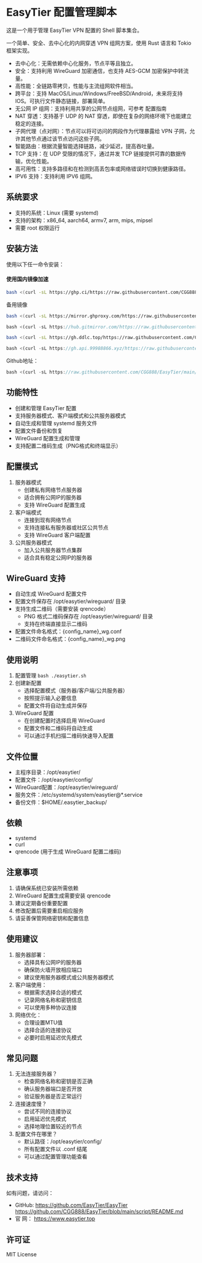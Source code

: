 # EasyTier 配置管理脚本

这是一个用于管理 EasyTier VPN 配置的 Shell 脚本集合。

一个简单、安全、去中心化的内网穿透 VPN 组网方案，使用 Rust 语言和 Tokio 框架实现。

* 去中心化：无需依赖中心化服务，节点平等且独立。
* 安全：支持利用 WireGuard 加密通信，也支持 AES-GCM 加密保护中转流量。
* 高性能：全链路零拷贝，性能与主流组网软件相当。
* 跨平台：支持 MacOS/Linux/Windows/FreeBSD/Android，未来将支持 IOS。可执行文件静态链接，部署简单。
* 无公网 IP 组网：支持利用共享的公网节点组网，可参考 配置指南
* NAT 穿透：支持基于 UDP 的 NAT 穿透，即使在复杂的网络环境下也能建立稳定的连接。
* 子网代理（点对网）：节点可以将可访问的网段作为代理暴露给 VPN 子网，允许其他节点通过该节点访问这些子网。
* 智能路由：根据流量智能选择链路，减少延迟，提高吞吐量。
* TCP 支持：在 UDP 受限的情况下，通过并发 TCP 链接提供可靠的数据传输，优化性能。
* 高可用性：支持多路径和在检测到高丢包率或网络错误时切换到健康路径。
* IPV6 支持：支持利用 IPV6 组网。

## 系统要求

* 支持的系统：Linux (需要 systemd)
* 支持的架构：x86_64, aarch64, armv7, arm, mips, mipsel
* 需要 root 权限运行

## 安装方法

使用以下任一命令安装：

#### 使用国内镜像加速

```bash
bash <(curl -sL https://ghp.ci/https://raw.githubusercontent.com/CGG888/EasyTier/main/script/easytier.sh)
```


备用镜像

```bash
bash <(curl -sL https://mirror.ghproxy.com/https://raw.githubusercontent.com/CGG888/EasyTier/main/script/easytier.sh)
```


```javascript
bash <(curl -sL https://hub.gitmirror.com/https://raw.githubusercontent.com/CGG888/EasyTier/main/script/easytier.sh)
```


```bash
bash <(curl -sL https://gh.ddlc.top/https://raw.githubusercontent.com/CGG888/EasyTier/main/script/easytier.sh)
```


```javascript
bash <(curl -sL https://gh.api.99988866.xyz/https://raw.githubusercontent.com/CGG888/EasyTier/main/script/easytier.sh)
```


Github地址：


```javascript
bash <(curl -sL https://raw.githubusercontent.com/CGG888/EasyTier/main/script/easytier.sh)
```


## 功能特性

* 创建和管理 EasyTier 配置
* 支持服务器模式、客户端模式和公共服务器模式
* 自动生成和管理 systemd 服务文件
* 配置文件备份和恢复
* WireGuard 配置生成和管理
* 支持配置二维码生成（PNG格式和终端显示）

## 配置模式


1. 服务器模式
   * 创建私有网络节点服务器
   * 适合拥有公网IP的服务器
   * 支持 WireGuard 配置生成
2. 客户端模式
   * 连接到现有网络节点
   * 支持连接私有服务器或社区公共节点
   * 支持 WireGuard 客户端配置
3. 公共服务器模式
   * 加入公共服务器节点集群
   * 适合具有稳定公网IP的服务器

## WireGuard 支持

* 自动生成 WireGuard 配置文件
* 配置文件保存在 /opt/easytier/wireguard/ 目录
* 支持生成二维码（需要安装 qrencode）
  * PNG 格式二维码保存在 /opt/easytier/wireguard/ 目录
  * 支持在终端直接显示二维码
* 配置文件命名格式：{config_name}_wg.conf
* 二维码文件命名格式：{config_name}_wg.png

## 使用说明


1. 配置管理   `bash ./easytier.sh   `
2. 创建新配置
   * 选择配置模式（服务器/客户端/公共服务器）
   * 按照提示输入必要信息
   * 配置文件将自动生成并保存
3. WireGuard 配置
   * 在创建配置时选择启用 WireGuard
   * 配置文件和二维码将自动生成
   * 可以通过手机扫描二维码快速导入配置

## 文件位置

* 主程序目录：/opt/easytier/
* 配置文件：/opt/easytier/config/
* WireGuard配置：/opt/easytier/wireguard/
* 服务文件：/etc/systemd/system/easytier@\*.service
* 备份文件：$HOME/.easytier_backup/

## 依赖

* systemd
* curl
* qrencode (用于生成 WireGuard 配置二维码)

## 注意事项


1. 请确保系统已安装所需依赖
2. WireGuard 配置生成需要安装 qrencode
3. 建议定期备份重要配置
4. 修改配置后需要重启相应服务
5. 请妥善保管网络密钥和配置信息

## 使用建议


1. 服务器部署：
   * 选择具有公网IP的服务器
   * 确保防火墙开放相应端口
   * 建议使用服务器模式或公共服务器模式
2. 客户端使用：
   * 根据需求选择合适的模式
   * 记录网络名称和密钥信息
   * 可以使用多种协议连接
3. 网络优化：
   * 合理设置MTU值
   * 选择合适的连接协议
   * 必要时启用延迟优先模式

## 常见问题


1. 无法连接服务器？
   * 检查网络名称和密钥是否正确
   * 确认服务器端口是否开放
   * 验证服务器是否正常运行
2. 连接速度慢？
   * 尝试不同的连接协议
   * 启用延迟优先模式
   * 选择地理位置较近的节点
3. 配置文件在哪里？
   * 默认路径：/opt/easytier/config/
   * 所有配置文件以 .conf 结尾
   * 可以通过配置管理功能查看

## 技术支持

如有问题，请访问：

* GitHub:  https://github.com/EasyTier/EasyTier 
           https://github.com/CGG888/EasyTier/blob/main/script/README.md
* 官  网： https://www.easytier.top

## 许可证

MIT License